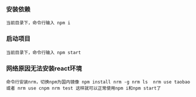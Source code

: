 ### 安装依赖 
`
当前目录下，命令行输入
npm i
`
### 启动项目
`
当前目录下，命令行输入
npm start
`

### 网络原因无法安装react环境
`
命令行安装nrm，切换npm为国内镜像
npm install nrm -g
nrm ls 
nrm use taobao
或者 nrm use cnpm
nrm test
这样就可以正常使用npm i和npm start了
`
